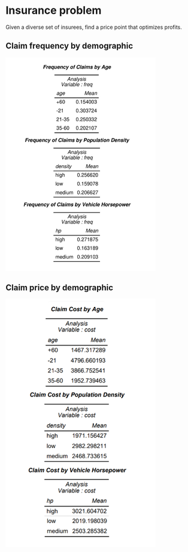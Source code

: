 ﻿# Insurance problem

Given a diverse set of insurees, find a price point that optimizes profits.

## Claim frequency by demographic

<img src="https://github.com/davidbrackbill/Premium-Pricing-Strategy/blob/main/Project%20Database/rm_images/claim_frequency.jpg?raw=true" width="400" class="center"/>

## Claim price by demographic

<img src="https://github.com/davidbrackbill/Premium-Pricing-Strategy/blob/main/Project%20Database/rm_images/claim_price.jpg?raw=true" width="400" class="center"/>
